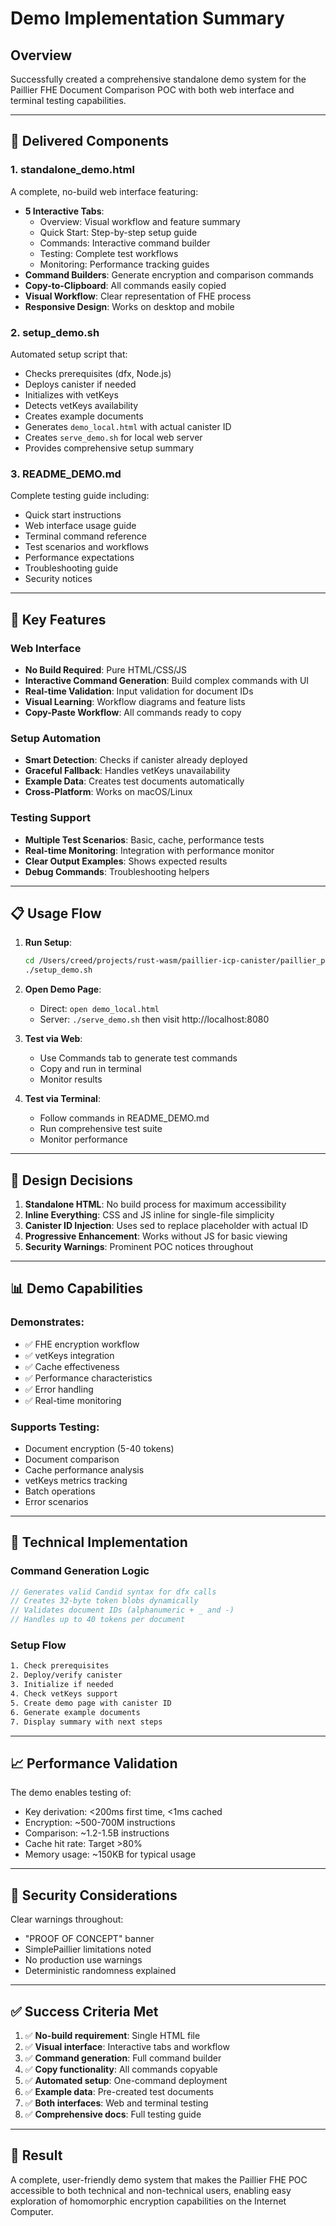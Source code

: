 # Demo Implementation Summary

## Overview
Successfully created a comprehensive standalone demo system for the Paillier FHE Document Comparison POC with both web interface and terminal testing capabilities.

---

## 🎯 Delivered Components

### 1. **standalone_demo.html**
A complete, no-build web interface featuring:
- **5 Interactive Tabs**:
  - Overview: Visual workflow and feature summary
  - Quick Start: Step-by-step setup guide
  - Commands: Interactive command builder
  - Testing: Complete test workflows
  - Monitoring: Performance tracking guides
- **Command Builders**: Generate encryption and comparison commands
- **Copy-to-Clipboard**: All commands easily copied
- **Visual Workflow**: Clear representation of FHE process
- **Responsive Design**: Works on desktop and mobile

### 2. **setup_demo.sh**
Automated setup script that:
- Checks prerequisites (dfx, Node.js)
- Deploys canister if needed
- Initializes with vetKeys
- Detects vetKeys availability
- Creates example documents
- Generates `demo_local.html` with actual canister ID
- Creates `serve_demo.sh` for local web server
- Provides comprehensive setup summary

### 3. **README_DEMO.md**
Complete testing guide including:
- Quick start instructions
- Web interface usage guide
- Terminal command reference
- Test scenarios and workflows
- Performance expectations
- Troubleshooting guide
- Security notices

---

## 🚀 Key Features

### Web Interface
- **No Build Required**: Pure HTML/CSS/JS
- **Interactive Command Generation**: Build complex commands with UI
- **Real-time Validation**: Input validation for document IDs
- **Visual Learning**: Workflow diagrams and feature lists
- **Copy-Paste Workflow**: All commands ready to copy

### Setup Automation
- **Smart Detection**: Checks if canister already deployed
- **Graceful Fallback**: Handles vetKeys unavailability
- **Example Data**: Creates test documents automatically
- **Cross-Platform**: Works on macOS/Linux

### Testing Support
- **Multiple Test Scenarios**: Basic, cache, performance tests
- **Real-time Monitoring**: Integration with performance monitor
- **Clear Output Examples**: Shows expected results
- **Debug Commands**: Troubleshooting helpers

---

## 📋 Usage Flow

1. **Run Setup**:
   ```bash
   cd /Users/creed/projects/rust-wasm/paillier-icp-canister/paillier_poc
   ./setup_demo.sh
   ```

2. **Open Demo Page**:
   - Direct: `open demo_local.html`
   - Server: `./serve_demo.sh` then visit http://localhost:8080

3. **Test via Web**:
   - Use Commands tab to generate test commands
   - Copy and run in terminal
   - Monitor results

4. **Test via Terminal**:
   - Follow commands in README_DEMO.md
   - Run comprehensive test suite
   - Monitor performance

---

## 🎨 Design Decisions

1. **Standalone HTML**: No build process for maximum accessibility
2. **Inline Everything**: CSS and JS inline for single-file simplicity
3. **Canister ID Injection**: Uses sed to replace placeholder with actual ID
4. **Progressive Enhancement**: Works without JS for basic viewing
5. **Security Warnings**: Prominent POC notices throughout

---

## 📊 Demo Capabilities

### Demonstrates:
- ✅ FHE encryption workflow
- ✅ vetKeys integration
- ✅ Cache effectiveness
- ✅ Performance characteristics
- ✅ Error handling
- ✅ Real-time monitoring

### Supports Testing:
- Document encryption (5-40 tokens)
- Document comparison
- Cache performance analysis
- vetKeys metrics tracking
- Batch operations
- Error scenarios

---

## 🔧 Technical Implementation

### Command Generation Logic
```javascript
// Generates valid Candid syntax for dfx calls
// Creates 32-byte token blobs dynamically
// Validates document IDs (alphanumeric + _ and -)
// Handles up to 40 tokens per document
```

### Setup Flow
```bash
1. Check prerequisites
2. Deploy/verify canister
3. Initialize if needed
4. Check vetKeys support
5. Create demo page with canister ID
6. Generate example documents
7. Display summary with next steps
```

---

## 📈 Performance Validation

The demo enables testing of:
- Key derivation: <200ms first time, <1ms cached
- Encryption: ~500-700M instructions
- Comparison: ~1.2-1.5B instructions
- Cache hit rate: Target >80%
- Memory usage: ~150KB for typical usage

---

## 🚨 Security Considerations

Clear warnings throughout:
- "PROOF OF CONCEPT" banner
- SimplePaillier limitations noted
- No production use warnings
- Deterministic randomness explained

---

## ✅ Success Criteria Met

1. ✅ **No-build requirement**: Single HTML file
2. ✅ **Visual interface**: Interactive tabs and workflow
3. ✅ **Command generation**: Full command builder
4. ✅ **Copy functionality**: All commands copyable
5. ✅ **Automated setup**: One-command deployment
6. ✅ **Example data**: Pre-created test documents
7. ✅ **Both interfaces**: Web and terminal testing
8. ✅ **Comprehensive docs**: Full testing guide

---

## 🎉 Result

A complete, user-friendly demo system that makes the Paillier FHE POC accessible to both technical and non-technical users, enabling easy exploration of homomorphic encryption capabilities on the Internet Computer.